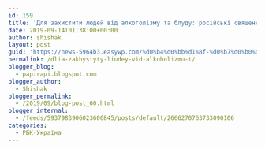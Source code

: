```yaml
---
id: 159
title: 'Для захистити людей від алкоголізму та блуду: російські священники з літака освятили місто водою'
date: 2019-09-14T01:38:00+00:00
author: shishak
layout: post
guid: 'https://news-5964b3.easywp.com/%d0%b4%d0%bb%d1%8f-%d0%b7%d0%b0%d1%85%d0%b8%d1%81%d1%82%d0%b8%d1%82%d0%b8-%d0%bb%d1%8e%d0%b4%d0%b5%d0%b9-%d0%b2%d1%96%d0%b4-%d0%b0%d0%bb%d0%ba%d0%be%d0%b3%d0%be%d0%bb%d1%96%d0%b7%d0%bc%d1%83-%d1%82/'
permalink: /dlia-zakhystyty-liudey-vid-alkoholizmu-t/
blogger_blog:
  - papirapi.blogspot.com
blogger_author:
  - Shishak
blogger_permalink:
  - /2019/09/blog-post_60.html
blogger_internal:
  - /feeds/5937983906023606845/posts/default/2666270763733090106
categories:
  - РБК-Україна
---
```

